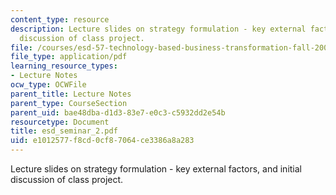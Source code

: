 ```yaml
---
content_type: resource
description: Lecture slides on strategy formulation - key external factors, and initial
  discussion of class project.
file: /courses/esd-57-technology-based-business-transformation-fall-2007/e1012577f8cd0cf87064ce3386a8a283_esd_seminar_2.pdf
file_type: application/pdf
learning_resource_types:
- Lecture Notes
ocw_type: OCWFile
parent_title: Lecture Notes
parent_type: CourseSection
parent_uid: bae48dba-d1d3-83e7-e0c3-c5932dd2e54b
resourcetype: Document
title: esd_seminar_2.pdf
uid: e1012577-f8cd-0cf8-7064-ce3386a8a283
---
```

Lecture slides on strategy formulation - key external factors, and initial discussion of class project.

